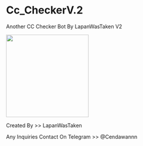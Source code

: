 # Cc_CheckerV.2
Another CC Checker Bot By LapanWasTaken V2 

<img src="https://i.pinimg.com/564x/6e/7b/f6/6e7bf6f11d2d10ad009685448769cbb6.jpg" height="225px">

Created By >> LapanWasTaken

Any Inquiries Contact On Telegram >> @Cendawannn 
